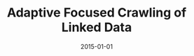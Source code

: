 ---
title: "Adaptive Focused Crawling of Linked Data"
collection: publications
permalink: /publication/2015-DBLP_conf_wise_YuGFD15
date: 2015-01-01
venue: 'Web Information Systems Engineering - {WISE} 2015 - 16th International Conference, Miami, FL, USA, November 1-3, 2015, Proceedings, Part {I}'
---